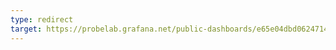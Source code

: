 ```yaml
---
type: redirect
target: https://probelab.grafana.net/public-dashboards/e65e04dbd0624714a81d114b221f1f91
---
```

